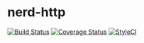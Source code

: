 # nerd-http

[![Build Status](https://travis-ci.org/nerd-framework/nerd-http.svg?branch=master)](https://travis-ci.org/nerd-framework/nerd-http)
[![Coverage Status](https://coveralls.io/repos/github/nerd-framework/nerd-http/badge.svg?branch=master)](https://coveralls.io/github/nerd-framework/nerd-http?branch=master)
[![StyleCI](https://styleci.io/repos/58958813/shield?branch=master)](https://styleci.io/repos/58958813)

